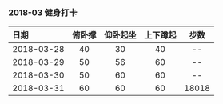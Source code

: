 ### 2018-03 健身打卡

| 日期         | 俯卧撑  | 仰卧起坐 | 上下蹲起 |  步数   |
| :--------- | :--: | :--: | :--: | :---: |
| 2018-03-28 |  40  |  30  |  40  |  --   |
| 2018-03-29 |  50  |  56  |  60  |  --   |
| 2018-03-30 |  50  |  60  |  60  |  --   |
| 2018-03-31 |  60  |  60  |  60  | 18018 |


